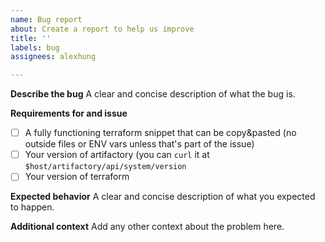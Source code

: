 ```yaml
---
name: Bug report
about: Create a report to help us improve
title: ''
labels: bug
assignees: alexhung

---
```


**Describe the bug**
A clear and concise description of what the bug is.

**Requirements for and issue**
- [ ] A fully functioning terraform snippet that can be copy&pasted (no outside files or ENV vars unless that's part of the issue)
- [ ] Your version of artifactory (you can `curl` it at `$host/artifactory/api/system/version`
- [ ] Your version of terraform

**Expected behavior**
A clear and concise description of what you expected to happen.

**Additional context**
Add any other context about the problem here.
